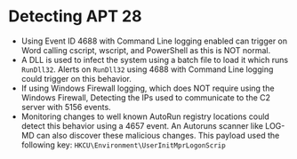 # Detecting APT 28

- Using Event ID 4688 with Command Line logging enabled can trigger on Word calling cscript, wscript, and PowerShell as this is NOT normal.
- A DLL is used to infect the system using a batch file to load it which runs `RunDll32`.  Alerts on `RunDll32` using 4688 with Command Line logging could trigger on this behavior.
- If using Windows Firewall logging, which does NOT require using the Windows Firewall, Detecting the IPs used to communicate to the C2 server with 5156 events.
- Monitoring changes to well known AutoRun registry locations could detect this behavior using a 4657 event. An Autoruns scanner like LOG-MD can also discover these malicious changes. This payload used the following key: `HKCU\Environment\UserInitMprLogonScrip`
